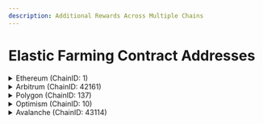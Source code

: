 ```yaml
---
description: Additional Rewards Across Multiple Chains
---
```


# Elastic Farming Contract Addresses

<details>

<summary>Ethereum (ChainID: 1)</summary>

* **KyberSwapElasticLM:** [`0xb85ebE2e4eA27526f817FF33fb55fB240057C03F`](https://etherscan.io/address/0xb85ebE2e4eA27526f817FF33fb55fB240057C03F)``

</details>

<details>

<summary>Arbitrum (ChainID: 42161)</summary>

* **KyberSwapElasticLM:** [`0xBdEc4a045446F583dc564C0A227FFd475b329bf0`](https://arbiscan.io/address/0xBdEc4a045446F583dc564C0A227FFd475b329bf0)``

</details>

<details>

<summary>Polygon (ChainID: 137)</summary>

* **KyberSwapElasticLM:** `0xBdEc4a045446F583dc564C0A227FFd475b329bf0`

</details>

<details>

<summary>Optimism (ChainID: 10)</summary>

* **KyberSwapElasticLM:** `0xb85ebE2e4eA27526f817FF33fb55fB240057C03F`

</details>

<details>

<summary>Avalanche (ChainID: 43114)</summary>

* **KyberSwapElasticLM:** `0xBdEc4a045446F583dc564C0A227FFd475b329bf0`

</details>
